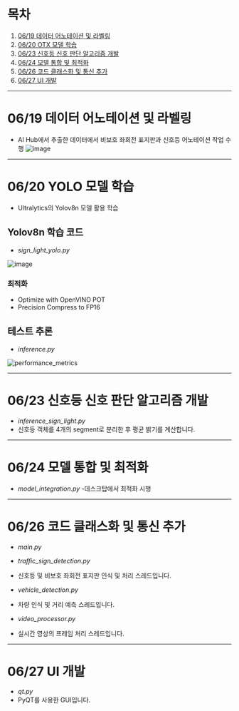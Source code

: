 # 목차

1. [06/19 데이터 어노테이션 및 라벨링](#06/19-데이터-어노테이션-및-라벨링)
2. [06/20 OTX 모델 학습](#06/20-otx-모델-학습)
3. [06/23 신호등 신호 판단 알고리즘 개발](#06/23-신호등-신호-판단-알고리즘-개발)
4. [06/24 모델 통합 및 최적화](#06/24-모델-통합-및-최적화)
5. [06/26 코드 클래스화 및 통신 추가](#06/26-코드-클래스화-및-통신-추가)
6. [06/27 UI 개발](#06/27-UI-개발)

   
---

# 06/19 데이터 어노테이션 및 라벨링
- AI Hub에서 추출한 데이터에서 비보호 좌회전 표지판과 신호등 어노테이션 작업 수행
![image](https://github.com/user-attachments/assets/b32c6ce6-f5fa-430d-b2cf-53ca9259fce7)

---

# 06/20 YOLO 모델 학습
- Ultralytics의 Yolov8n  모델 활용 학습

## Yolov8n 학습 코드
- *sign_light_yolo.py*

![image](https://github.com/user-attachments/assets/8bba31e8-898e-4568-b952-687096993ced)



### 최적화

- Optimize with OpenVINO POT
- Precision Compress to FP16

## 테스트 추론
- *inference.py*

![performance_metrics](https://github.com/suhwanjo/Intel-Edge-AI-Project/assets/112834460/149c796d-6e35-4bc7-97a6-e50096e9f91c)

---

# 06/23 신호등 신호 판단 알고리즘 개발
- *inference_sign_light.py*
- 신호등 객체를 4개의 segment로 분리한 후 평균 밝기를 계산합니다.

---

# 06/24 모델 통합 및 최적화
- *model_integration.py*
-데스크탑에서 최적화 시행

---

# 06/26 코드 클래스화 및 통신 추가
- *main.py*

- *traffic_sign_detection.py*
- 신호등 및 비보호 좌회전 표지판 인식 및 처리 스레드입니다.

- *vehicle_detection.py*
- 차량 인식 및 거리 예측 스레드입니다.

- *video_processor.py*
- 실시간 영상의 프레임 처리 스레드입니다.
---

# 06/27 UI 개발
- *qt.py*
- PyQT를 사용한 GUI입니다.

